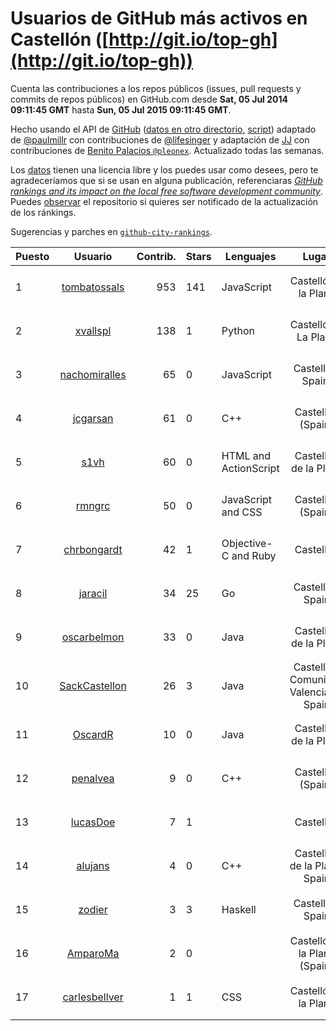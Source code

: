 # Usuarios de GitHub más activos en Castellón ([http://git.io/top-gh](http://git.io/top-gh))



  Cuenta las contribuciones a los repos públicos (issues, pull requests y commits de repos públicos) en GitHub.com desde  **Sat, 05 Jul 2014 09:11:45 GMT** hasta **Sun, 05 Jul 2015 09:11:45 GMT**.

  Hecho usando el API de [GitHub](http://github.com) ([datos en otro directorio](https://github.com/JJ/top-github-users-data/tree/master/data), [script](https://github.com/JJ/top-github-users)) adaptado de [@paulmillr](https://github.com/paulmillr) con contribuciones de [@lifesinger](https://github.com/lifesinger) y adaptación de [JJ](http://jj.github.io) con contribuciones de [Benito Palacios `@pleonex`](http://github.com/pleonex). Actualizado todas las semanas.

  Los [datos](https://github.com/JJ/top-github-users-data/tree/master/data) tienen una licencia libre y los puedes usar como desees, pero te agradeceríamos que si se usan en alguna publicación, referenciaras [*GitHub rankings and its impact on the local free software development community*](https://thewinnower.com/papers/github-rankings-and-its-impact-on-the-local-free-software-development-community). Puedes [observar](https://github.com/JJ/top-github-users-data/subscription) el repositorio si quieres ser notificado de la actualización de los ránkings. 

  Sugerencias y parches en [`github-city-rankings`](http://github.com/JJ/github-city-rankings). 


| Puesto   |  Usuario  |Contrib.| Stars | Lenguajes   |      Lugar      |  Avatar  |
|----------|:---------:|-------:|-------|-------------|:---------------:|----------|
| 1 | [tombatossals](https://github.com/tombatossals) | 953 | 141 | JavaScript | Castelló de la Plana | <img src='https://avatars1.githubusercontent.com/u/124169?v=3&s=64' width="64" title='David Rubert'> |
| 2 | [xvallspl](https://github.com/xvallspl) | 138 | 1 | Python | Castelló de La Plana | <img src='https://avatars0.githubusercontent.com/u/867299?v=3&s=64' width="64" title='Xavier'> |
| 3 | [nachomiralles](https://github.com/nachomiralles) | 65 | 0 | JavaScript | Castellón, Spain. | <img src='https://avatars1.githubusercontent.com/u/4831513?v=3&s=64' width="64" title='Nacho Miralles'> |
| 4 | [jcgarsan](https://github.com/jcgarsan) | 61 | 0 | C++ | Castellón (Spain) | <img src='https://avatars0.githubusercontent.com/u/5547857?v=3&s=64' width="64" title='Juan Carlos García'> |
| 5 | [s1vh](https://github.com/s1vh) | 60 | 0 | HTML and ActionScript | Castellón de la Plana | <img src='https://avatars2.githubusercontent.com/u/9099118?v=3&s=64' width="64" title='Miguel Campins'> |
| 6 | [rmngrc](https://github.com/rmngrc) | 50 | 0 | JavaScript and CSS | Castellón (Spain) | <img src='https://avatars3.githubusercontent.com/u/1866422?v=3&s=64' width="64" title='Ramón García'> |
| 7 | [chrbongardt](https://github.com/chrbongardt) | 42 | 1 | Objective-C and Ruby | Castellón | <img src='https://avatars0.githubusercontent.com/u/2834466?v=3&s=64' width="64" title='Christian Bongardt'> |
| 8 | [jaracil](https://github.com/jaracil) | 34 | 25 | Go | Castellón, Spain | <img src='https://avatars3.githubusercontent.com/u/6370372?v=3&s=64' width="64" title='José Luis Aracil Gómez del Campo'> |
| 9 | [oscarbelmon](https://github.com/oscarbelmon) | 33 | 0 | Java | Castellón de la Plana | <img src='https://avatars3.githubusercontent.com/u/4066452?v=3&s=64' width="64" title='Óscar Belmonte Fernández'> |
| 10 | [SackCastellon](https://github.com/SackCastellon) | 26 | 3 | Java | Castellón, Comunidad Valenciana, Spain | <img src='https://avatars0.githubusercontent.com/u/5330355?v=3&s=64' width="64" title='SackCastellon'> |
| 11 | [OscardR](https://github.com/OscardR) | 10 | 0 | Java | Castellón de la Plana | <img src='https://avatars3.githubusercontent.com/u/1676200?v=3&s=64' width="64" title='Óscar Gómez'> |
| 12 | [penalvea](https://github.com/penalvea) | 9 | 0 | C++ | Castellón (Spain) | <img src='https://avatars0.githubusercontent.com/u/4102114?v=3&s=64' width="64" title='Toni Peñalver'> |
| 13 | [lucasDoe](https://github.com/lucasDoe) | 7 | 1 |  | Castellón | <img src='https://avatars1.githubusercontent.com/u/651637?v=3&s=64' width="64" title='Lucas Doe Santos'> |
| 14 | [alujans](https://github.com/alujans) | 4 | 0 | C++ | Castellón de la Plana, Spain | <img src='https://avatars1.githubusercontent.com/u/6684262?v=3&s=64' width="64" title='Alejandro Luján López'> |
| 15 | [zodier](https://github.com/zodier) | 3 | 3 | Haskell | Castellón, Spain | <img src='https://avatars3.githubusercontent.com/u/480371?v=3&s=64' width="64" title='zodier'> |
| 16 | [AmparoMa](https://github.com/AmparoMa) | 2 | 0 |  | Castelló de la Plana (Spain) | <img src='https://avatars2.githubusercontent.com/u/8608395?v=3&s=64' width="64" title='Amparo Maset-Llaudes'> |
| 17 | [carlesbellver](https://github.com/carlesbellver) | 1 | 1 | CSS | Castelló de la Plana | <img src='https://avatars0.githubusercontent.com/u/129889?v=3&s=64' width="64" title='Carles Bellver Torlà'> |
